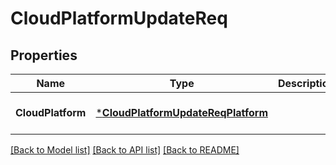 # CloudPlatformUpdateReq

## Properties
Name | Type | Description | Notes
------------ | ------------- | ------------- | -------------
**CloudPlatform** | [***CloudPlatformUpdateReqPlatform**](CloudPlatformUpdateReq_Platform.md) |  | [optional] [default to null]

[[Back to Model list]](../README.md#documentation-for-models) [[Back to API list]](../README.md#documentation-for-api-endpoints) [[Back to README]](../README.md)


